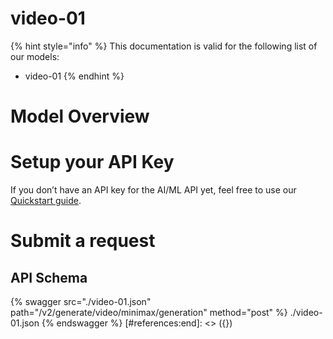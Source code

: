 [#references:start]: <> ({ "template": "openapi" })
# video-01

{% hint style="info" %}
This documentation is valid for the following list of our models:
* video-01
{% endhint %}

# Model Overview


# Setup your API Key
If you don’t have an API key for the AI/ML API yet, feel free to use our [Quickstart guide](https://docs.aimlapi.com/quickstart/setting-up).

# Submit a request
## API Schema
{% swagger src="./video-01.json" path="/v2/generate/video/minimax/generation" method="post" %}
./video-01.json
{% endswagger %}
[#references:end]: <> ({})